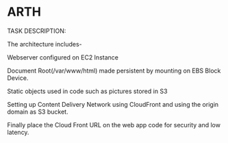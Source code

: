 # ARTH

 TASK DESCRIPTION:
 
 The architecture includes- 

 Webserver configured on EC2 Instance

 Document Root(/var/www/html) made persistent by mounting on EBS Block Device.

 Static objects used in code such as pictures stored in S3

 Setting up Content Delivery Network using CloudFront and using the origin domain as S3 bucket. 

 Finally place the Cloud Front URL on the web app code for security and low latency.
